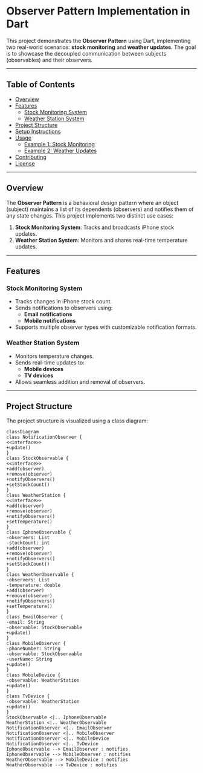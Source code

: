 # Observer Pattern Implementation in Dart

This project demonstrates the **Observer Pattern** using Dart, implementing two real-world scenarios: **stock monitoring** and **weather updates**. The goal is to showcase the decoupled communication between subjects (observables) and their observers.

---

## Table of Contents

- [Overview](#overview)
- [Features](#features)
  - [Stock Monitoring System](#stock-monitoring-system)
  - [Weather Station System](#weather-station-system)
- [Project Structure](#project-structure)
- [Setup Instructions](#setup-instructions)
- [Usage](#usage)
  - [Example 1: Stock Monitoring](#example-1-stock-monitoring)
  - [Example 2: Weather Updates](#example-2-weather-updates)
- [Contributing](#contributing)
- [License](#license)

---

## Overview

The **Observer Pattern** is a behavioral design pattern where an object (subject) maintains a list of its dependents (observers) and notifies them of any state changes. This project implements two distinct use cases:

1. **Stock Monitoring System**: Tracks and broadcasts iPhone stock updates.
2. **Weather Station System**: Monitors and shares real-time temperature updates.

---

## Features

### Stock Monitoring System
- Tracks changes in iPhone stock count.
- Sends notifications to observers using:
  - **Email notifications**
  - **Mobile notifications**
- Supports multiple observer types with customizable notification formats.

### Weather Station System
- Monitors temperature changes.
- Sends real-time updates to:
  - **Mobile devices**
  - **TV devices**
- Allows seamless addition and removal of observers.

---

## Project Structure

The project structure is visualized using a class diagram:

```mermaid
classDiagram
class NotificationObserver {
<<interface>>
+update()
}
class StockObservable {
<<interface>>
+add(observer)
+remove(observer)
+notifyObservers()
+setStockCount()
}
class WeatherStation {
<<interface>>
+add(observer)
+remove(observer)
+notifyObservers()
+setTemperature()
}
class IphoneObservable {
-observers: List
-stockCount: int
+add(observer)
+remove(observer)
+notifyObservers()
+setStockCount()
}
class WeatherObservable {
-observers: List
-temperature: double
+add(observer)
+remove(observer)
+notifyObservers()
+setTemperature()
}
class EmailObserver {
-email: String
-observable: StockObservable
+update()
}
class MobileObserver {
-phoneNumber: String
-observable: StockObservable
-userName: String
+update()
}
class MobileDevice {
-observable: WeatherStation
+update()
}
class TvDevice {
-observable: WeatherStation
+update()
}
StockObservable <|.. IphoneObservable
WeatherStation <|.. WeatherObservable
NotificationObserver <|.. EmailObserver
NotificationObserver <|.. MobileObserver
NotificationObserver <|.. MobileDevice
NotificationObserver <|.. TvDevice
IphoneObservable --> EmailObserver : notifies
IphoneObservable --> MobileObserver : notifies
WeatherObservable --> MobileDevice : notifies
WeatherObservable --> TvDevice : notifies
